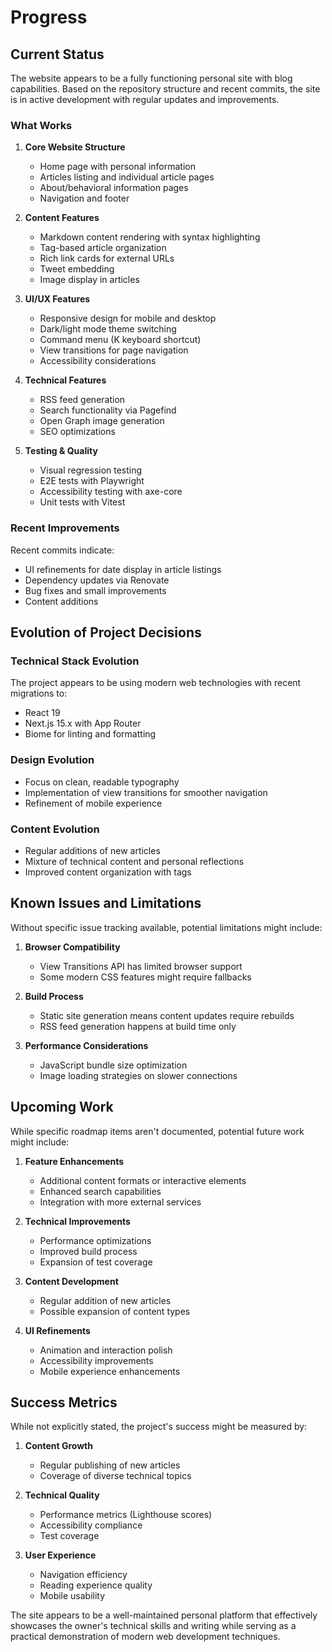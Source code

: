 # Progress

## Current Status

The website appears to be a fully functioning personal site with blog capabilities. Based on the repository structure and recent commits, the site is in active development with regular updates and improvements.

### What Works

1. **Core Website Structure**
   - Home page with personal information
   - Articles listing and individual article pages
   - About/behavioral information pages
   - Navigation and footer

2. **Content Features**
   - Markdown content rendering with syntax highlighting
   - Tag-based article organization
   - Rich link cards for external URLs
   - Tweet embedding
   - Image display in articles

3. **UI/UX Features**
   - Responsive design for mobile and desktop
   - Dark/light mode theme switching
   - Command menu (K keyboard shortcut)
   - View transitions for page navigation
   - Accessibility considerations

4. **Technical Features**
   - RSS feed generation
   - Search functionality via Pagefind
   - Open Graph image generation
   - SEO optimizations

5. **Testing & Quality**
   - Visual regression testing
   - E2E tests with Playwright
   - Accessibility testing with axe-core
   - Unit tests with Vitest

### Recent Improvements

Recent commits indicate:
- UI refinements for date display in article listings
- Dependency updates via Renovate
- Bug fixes and small improvements
- Content additions

## Evolution of Project Decisions

### Technical Stack Evolution
The project appears to be using modern web technologies with recent migrations to:
- React 19
- Next.js 15.x with App Router
- Biome for linting and formatting

### Design Evolution
- Focus on clean, readable typography
- Implementation of view transitions for smoother navigation
- Refinement of mobile experience

### Content Evolution
- Regular additions of new articles
- Mixture of technical content and personal reflections
- Improved content organization with tags

## Known Issues and Limitations

Without specific issue tracking available, potential limitations might include:

1. **Browser Compatibility**
   - View Transitions API has limited browser support
   - Some modern CSS features might require fallbacks

2. **Build Process**
   - Static site generation means content updates require rebuilds
   - RSS feed generation happens at build time only

3. **Performance Considerations**
   - JavaScript bundle size optimization
   - Image loading strategies on slower connections

## Upcoming Work

While specific roadmap items aren't documented, potential future work might include:

1. **Feature Enhancements**
   - Additional content formats or interactive elements
   - Enhanced search capabilities
   - Integration with more external services

2. **Technical Improvements**
   - Performance optimizations
   - Improved build process
   - Expansion of test coverage

3. **Content Development**
   - Regular addition of new articles
   - Possible expansion of content types

4. **UI Refinements**
   - Animation and interaction polish
   - Accessibility improvements
   - Mobile experience enhancements

## Success Metrics

While not explicitly stated, the project's success might be measured by:

1. **Content Growth**
   - Regular publishing of new articles
   - Coverage of diverse technical topics

2. **Technical Quality**
   - Performance metrics (Lighthouse scores)
   - Accessibility compliance
   - Test coverage

3. **User Experience**
   - Navigation efficiency
   - Reading experience quality
   - Mobile usability

The site appears to be a well-maintained personal platform that effectively showcases the owner's technical skills and writing while serving as a practical demonstration of modern web development techniques.